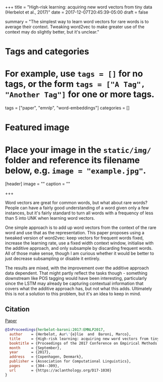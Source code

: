 +++
title = "High-risk learning: acquiring new word vectors from tiny data (Herbelot et al., 2017)"
date = 2017-12-07T20:45:39-05:00
draft = false

summary = "The simplest way to learn word vectors for rare words is to average their context. Tweaking word2vec to make greater use of the context may do slightly better, but it's unclear."

# Tags and categories
# For example, use `tags = []` for no tags, or the form `tags = ["A Tag", "Another Tag"]` for one or more tags.
tags = ["paper", "emnlp", "word-embeddings"]
categories = []

# Featured image
# Place your image in the `static/img/` folder and reference its filename below, e.g. `image = "example.jpg"`.
[header]
image = ""
caption = ""

+++

Word vectors are great for common words, but what about rare words?
People can have a fairly good understanding of a word given only a few instances, but it's fairly standard to turn all words with a frequency of less than 5 into UNK when learning word vectors.

One simple approach is to add up word vectors from the context of the rare word and use that as the representation.
This paper proposes using a tweaked version of word2vec: keep vectors for frequent words fixed, increase the learning rate, use a fixed width context window, initialise with the additive approach, and only subsample by discarding frequent words.
All of those make sense, though I am curious whether it would be better to just decrease subsampling or disable it entirely.

The results are mixed, with the improvement over the additive approach data dependent.
That might partly reflect the tasks though - something downstream like POS tagging would have been interesting, particularly since the LSTM may already be capturing contextual information that covers what the additive approach has, but not what this adds.
Ultimately this is not a solution to this problem, but it's an idea to keep in mind.

## Citation

[Paper](https://aclanthology.org/D17-1030)

```bibtex
@InProceedings{herbelot-baroni:2017:EMNLP2017,
  author    = {Herbelot, Aur\'{e}lie  and  Baroni, Marco},
  title     = {High-risk learning: acquiring new word vectors from tiny data},
  booktitle = {Proceedings of the 2017 Conference on Empirical Methods in Natural Language Processing},
  month     = {September},
  year      = {2017},
  address   = {Copenhagen, Denmark},
  publisher = {Association for Computational Linguistics},
  pages     = {304--309},
  url       = {https://aclanthology.org/D17-1030}
}
```
